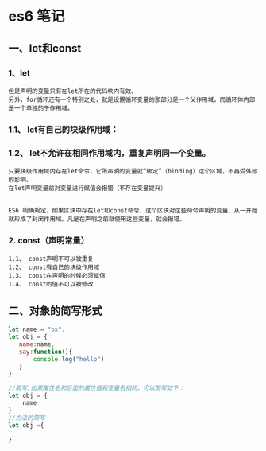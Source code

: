 # es6 笔记

## 一、let和const

### 1、let

    但是声明的变量只有在let所在的代码块内有效、
    另外，for循环还有一个特别之处，就是设置循环变量的那部分是一个父作用域，而循环体内部是一个单独的子作用域。
### 1.1、 let有自己的块级作用域：

### 1.2、 let不允许在相同作用域内，重复声明同一个变量。

    只要块级作用域内存在let命令，它所声明的变量就“绑定”（binding）这个区域，不再受外部的影响。
    在let声明变量前对变量进行赋值会报错（不存在变量提升）


    ES6 明确规定，如果区块中存在let和const命令，这个区块对这些命令声明的变量，从一开始就形成了封闭作用域。凡是在声明之前就使用这些变量，就会报错。

### 2. const（声明常量）

    1.1、 const声明不可以被重复
    1.2、 const有自己的块级作用域
    1.3、 const在声明的时候必须赋值
    1.4、 const的值不可以被修改

    
## 二、对象的简写形式

```js
let name = "bx";
let obj = {
   name:name,
   say:function(){
       console.log("hello")
   }
}

//简写,如果属性名和后面的属性值和变量名相同，可以简写如下：
let obj = {
    name
}
//方法的简写
let obj ={

}





```



